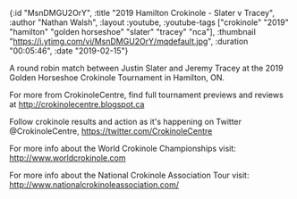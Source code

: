 {:id "MsnDMGU2OrY",
 :title "2019 Hamilton Crokinole - Slater v Tracey",
 :author "Nathan Walsh",
 :layout :youtube,
 :youtube-tags
 ["crokinole"
  "2019"
  "hamilton"
  "golden horseshoe"
  "slater"
  "tracey"
  "nca"],
 :thumbnail "https://i.ytimg.com/vi/MsnDMGU2OrY/mqdefault.jpg",
 :duration "00:05:46",
 :date "2019-02-15"}

A round robin match between Justin Slater and Jeremy Tracey at the 2019 Golden Horseshoe Crokinole Tournament in Hamilton, ON.

For more from CrokinoleCentre, find full tournament previews and reviews at http://crokinolecentre.blogspot.ca

Follow crokinole results and action as it's happening on Twitter @CrokinoleCentre, https://twitter.com/CrokinoleCentre

For more info about the World Crokinole Championships visit: http://www.worldcrokinole.com

For more info about the National Crokinole Association Tour visit: http://www.nationalcrokinoleassociation.com/
